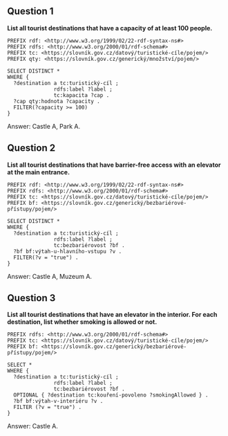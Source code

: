 ## Question 1

**List all tourist destinations that have a capacity of at least 100 people.**

```sparql
PREFIX rdf: <http://www.w3.org/1999/02/22-rdf-syntax-ns#>
PREFIX rdfs: <http://www.w3.org/2000/01/rdf-schema#>
PREFIX tc: <https://slovník.gov.cz/datový/turistické-cíle/pojem/>
PREFIX qty: <https://slovník.gov.cz/generický/množství/pojem/>

SELECT DISTINCT *
WHERE {
  ?destination a tc:turistický-cíl ;
               rdfs:label ?label ;
               tc:kapacita ?cap .
  ?cap qty:hodnota ?capacity .
  FILTER(?capacity >= 100)
}
```

Answer: Castle A, Park A.

## Question 2

**List all tourist destinations that have barrier-free access with an elevator at the main entrance.**

```sparql
PREFIX rdf: <http://www.w3.org/1999/02/22-rdf-syntax-ns#>
PREFIX rdfs: <http://www.w3.org/2000/01/rdf-schema#>
PREFIX tc: <https://slovník.gov.cz/datový/turistické-cíle/pojem/>
PREFIX bf: <https://slovník.gov.cz/generický/bezbariérové-přístupy/pojem/>

SELECT DISTINCT *
WHERE {
  ?destination a tc:turistický-cíl ;
               rdfs:label ?label ;
               tc:bezbariérovost ?bf .
  ?bf bf:výtah-u-hlavního-vstupu ?v .
  FILTER(?v = "true") .
}
```

Answer: Castle A, Muzeum A.

## Question 3

**List all tourist destinations that have an elevator in the interior. For each destination, list whether smoking is allowed or not.**

```sparql
PREFIX rdfs: <http://www.w3.org/2000/01/rdf-schema#>
PREFIX tc: <https://slovník.gov.cz/datový/turistické-cíle/pojem/>
PREFIX bf: <https://slovník.gov.cz/generický/bezbariérové-přístupy/pojem/>

SELECT *
WHERE {
  ?destination a tc:turistický-cíl ;
               rdfs:label ?label ;
               tc:bezbariérovost ?bf .
  OPTIONAL { ?destination tc:kouření-povoleno ?smokingAllowed } .
  ?bf bf:výtah-v-interiéru ?v .
  FILTER (?v = "true") .
}
```

Answer: Castle A.
